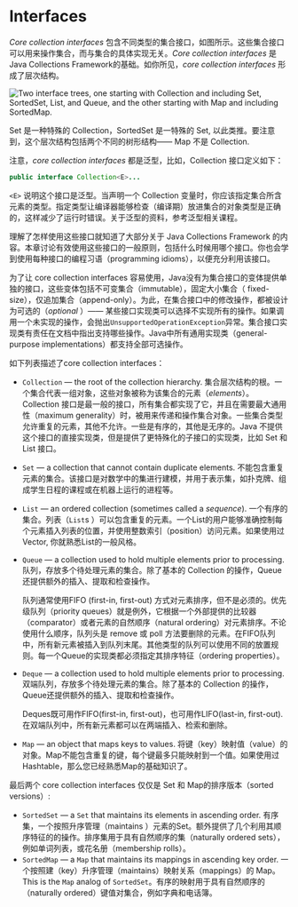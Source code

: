 # Interfaces

*Core collection interfaces* 包含不同类型的集合接口，如图所示。这些集合接口可以用来操作集合，而与集合的具体实现无关。*Core collection interfaces* 是Java Collections Framework的基础。如你所见，*core collection interfaces* 形成了层次结构。

![Two interface trees, one starting with Collection and including Set, SortedSet, List, and Queue, and the other starting with Map and including SortedMap.](https://docs.oracle.com/javase/tutorial/figures/collections/colls-coreInterfaces.gif)

Set 是一种特殊的 Collection，SortedSet 是一特殊的 Set, 以此类推。要注意到，这个层次结构包括两个不同的树形结构—— Map 不是 Collection.

注意，*core collection interfaces* 都是泛型，比如，Collection 接口定义如下：

```java
public interface Collection<E>...
```

`<E>` 说明这个接口是泛型。当声明一个 Collection 变量时，你应该指定集合所含元素的类型。指定类型让编译器能够检查（编译期）放进集合的对象类型是正确的，这样减少了运行时错误。关于泛型的资料，参考泛型相关课程。

理解了怎样使用这些接口就知道了大部分关于 Java Collections Framework 的内容。本章讨论有效使用这些接口的一般原则，包括什么时候用哪个接口。你也会学到使用每种接口的编程习语（programming idioms），以便充分利用该接口。

为了让 core collection interfaces 容易使用，Java没有为集合接口的变体提供单独的接口，这些变体包括不可变集合（immutable），固定大小集合（ fixed-size），仅追加集合（append-only）。为此，在集合接口中的修改操作，都被设计为可选的（*optional* ）—— 某些接口实现类可以选择不实现所有的操作。如果调用一个未实现的操作，会抛出`UnsupportedOperationException`异常。集合接口实现类有责任在文档中指出支持哪些操作。Java中所有通用实现类（general-purpose implementations）都支持全部可选操作。

如下列表描述了core collection interfaces：

- `Collection` — the root of the collection hierarchy. 集合层次结构的根。一个集合代表一组对象，这些对象被称为该集合的元素（*elements*）。Collection 接口是最一般的接口，所有集合都实现了它，并且在需要最大通用性（maximum generality）时，被用来传递和操作集合对象。一些集合类型允许重复的元素，其他不允许。一些是有序的，其他是无序的。Java 不提供这个接口的直接实现类，但是提供了更特殊化的子接口的实现类，比如 Set 和 List 接口。

- `Set` — a collection that cannot contain duplicate elements. 不能包含重复元素的集合。该接口是对数学中的集进行建模，并用于表示集，如扑克牌、组成学生日程的课程或在机器上运行的进程等。

- `List` — an ordered collection (sometimes called a *sequence*).  一个有序的集合。列表（`List`s ）可以包含重复的元素。一个List的用户能够准确控制每个元素插入列表的位置，并使用整数索引（position）访问元素。如果使用过 Vector, 你就熟悉List的一般风格。

- `Queue` — a collection used to hold multiple elements prior to processing. 队列，存放多个待处理元素的集合。除了基本的 Collection 的操作，Queue还提供额外的插入、提取和检查操作。

  队列通常使用FIFO (first-in, first-out) 方式对元素排序，但不是必须的。优先级队列（priority queues）就是例外，它根据一个外部提供的比较器（comparator）或者元素的自然顺序（natural ordering）对元素排序。不论使用什么顺序，队列头是 remove 或 poll 方法要删除的元素。在FIFO队列中，所有新元素被插入到队列末尾。其他类型的队列可以使用不同的放置规则。每一个Queue的实现类都必须指定其排序特征（ordering properties）。

- `Deque` — a collection used to hold multiple elements prior to processing. 双端队列，存放多个待处理元素的集合。除了基本的 Collection 的操作，Queue还提供额外的插入、提取和检查操作。

  Deques既可用作FIFO(first-in, first-out)，也可用作LIFO(last-in, first-out).在双端队列中，所有新元素都可以在两端插入、检索和删除。

- `Map` — an object that maps keys to values. 将键（key）映射值（value）的对象。Map不能包含重复的键，每个键最多只能映射到一个值。如果使用过 Hashtable，那么您已经熟悉Map的基础知识了。

最后两个 core collection interfaces 仅仅是 Set 和 Map的排序版本（sorted versions）:

- `SortedSet` — a `Set` that maintains its elements in ascending order. 有序集，一个按照升序管理（maintains ）元素的Set。额外提供了几个利用其顺序特征的的操作。排序集用于具有自然顺序的集（naturally ordered sets），例如单词列表，或花名册（membership rolls）。
- `SortedMap` — a `Map` that maintains its mappings in ascending key order. 一个按照建（key）升序管理（maintains）映射关系（mappings）的 Map。This is the `Map` analog of `SortedSet`。有序的映射用于具有自然顺序的（naturally ordered）键值对集合，例如字典和电话簿。